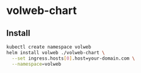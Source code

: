 # volweb-chart

## Install
```bash
kubectl create namespace volweb
helm install volweb ./volweb-chart \
  --set ingress.hosts[0].host=your-domain.com \
  --namespace=volweb
```
